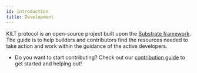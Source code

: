 ```yaml
---
id: introduction
title: Development
---
```


KILT protocol is an open-source project built upon the [Substrate framework](https://docs.substrate.io/). The guide is to help builders and contributors find the resources needed to take action and work within the guidance of the active developers.

- Do you want to start contributing? Check out our [contribution guide](./01-contribution.md) to get started and helping out!
